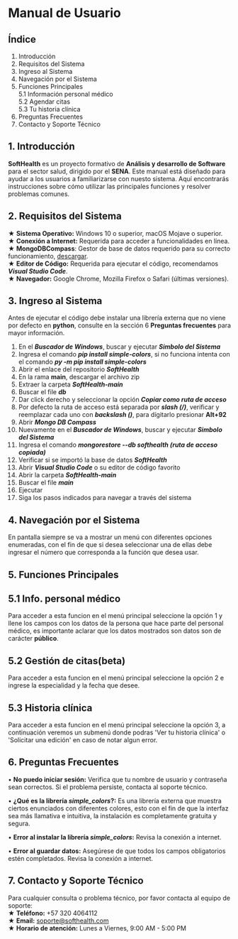 # Manual de Usuario
## Índice
1. Introducción
2. Requisitos del Sistema
3. Ingreso al Sistema
4. Navegación por el Sistema
5. Funciones Principales  
5.1 Información personal médico  
5.2 Agendar citas  
5.3 Tu historia clínica  
6. Preguntas Frecuentes
7. Contacto y Soporte Técnico
## 1. Introducción
**SoftHealth** es un proyecto formativo de **Análisis y desarrollo de Software** para el sector salud, dirigido por el **SENA**. Este manual está diseñado para ayudar a los usuarios a familiarizarse con nuesto sistema. Aquí encontrarás instrucciones sobre cómo utilizar las principales funciones y resolver problemas comunes.
## 2. Requisitos del Sistema
★ **Sistema Operativo:** Windows 10 o superior, macOS Mojave o superior.  
★ **Conexión a Internet:** Requerida para acceder a funcionalidades en línea.  
★ **MongoDBCompass**: Gestor de base de datos requerido para su correcto funcionamiento, [descargar](https://www.mongodb.com/try/download/compass).  
★ **Editor de Código:** Requerida para ejecutar el código, recomendamos ***Visual Studio Code***.  
★ **Navegador:** Google Chrome, Mozilla Firefox o Safari (últimas versiones).
## 3. Ingreso al Sistema
Antes de ejecutar el código debe instalar una librería externa que no viene por defecto en **python**, consulte en la sección 6 **Preguntas frecuentes** para mayor información.
1. En el ***Buscador de Windows***, buscar y ejecutar ***Simbolo del Sistema***
2. Ingresa el comando ***pip install simple-colors***, si no funciona intenta con el comando ***py -m pip install simple-colors***
3. Abrir el enlace del repositorio ***SoftHealth***
4. En la rama **main**, descargar el archivo zip
5. Extraer la carpeta ***SoftHealth-main***
6. Buscar el file ***db***
7. Dar click derecho y seleccionar la opción ***Copiar como ruta de acceso***
8. Por defecto la ruta de acceso está separada por ***slash (/)***, verificar y reemplazar cada uno con ***backslash (\)***, para dígitarlo presionar **Alt+92**
9. Abrir ***Mongo DB Compass***
10. Nuevamente en el ***Buscador de Windows***, buscar y ejecutar ***Simbolo del Sistema***
11. Ingresa el comando ***mongorestore --db softhealth (ruta de acceso copiada)***
12. Verificar si se importó la base de datos ***SoftHealth***
13. Abrir ***Visual Studio Code*** o su editor de código favorito
14. Abrir la carpeta ***SoftHealth-main***
15. Buscar el file ***main***
16. Ejecutar
17. Siga los pasos indicados para navegar a través del sistema
## 4. Navegación por el Sistema
En pantalla siempre se va a mostrar un menú con diferentes opciones enumeradas, con el fin de que si desea seleccionar una de ellas debe ingresar el número que corresponda a la función que desea usar.
## 5. Funciones Principales
## 5.1 Info. personal médico
Para acceder a esta funcion en el menú principal seleccione la opción 1 y llene los campos con los datos de la persona que hace parte del personal médico, es importante aclarar que los datos mostrados son datos son de carácter **público**.
## 5.2 Gestión de citas(beta)
Para acceder a esta funcion en el menú principal seleccione la opción 2 e ingrese la especialidad y la fecha que desee.
## 5.3 Historia clínica
Para acceder a esta funcion en el menú principal seleccione la opción 3, a continuación veremos un submenú donde podras 'Ver tu historia clínica' o 'Solicitar una edición' en caso de notar algun error.
## 6. Preguntas Frecuentes
• **No puedo iniciar sesión:** Verifica que tu nombre de usuario y contraseña sean correctos. Si el problema persiste, contacta al soporte técnico.

• **¿Qué es la librería *simple_colors*?:** Es una librería externa que muestra ciertos enunciados con diferentes colores, esto con el fin de que la interfaz sea más llamativa e intuitiva, la instalación es completamente gratuita y segura.

• **Error al instalar la librería *simple_colors*:** Revisa la conexión a internet.

• **Error al guardar datos:** Asegúrese de que todos los campos obligatorios estén completados. Revisa la conexión a internet.
## 7. Contacto y Soporte Técnico
Para cualquier consulta o problema técnico, por favor contacta al equipo de soporte:  
★ **Teléfono:** +57 320 4064112  
★ **Email:** soporte@softhealth.com  
★ **Horario de atención:** Lunes a Viernes, 9:00 AM - 5:00 PM  
